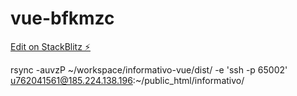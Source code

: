 # vue-bfkmzc

[Edit on StackBlitz ⚡️](https://stackblitz.com/edit/vue-bfkmzc)

rsync -auvzP  ~/workspace/informativo-vue/dist/ -e 'ssh -p 65002' u762041561@185.224.138.196:~/public_html/informativo/